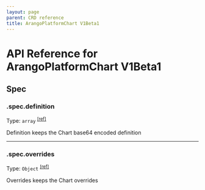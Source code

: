 ```yaml
---
layout: page
parent: CRD reference
title: ArangoPlatformChart V1Beta1
---
```


# API Reference for ArangoPlatformChart V1Beta1

## Spec

### .spec.definition

Type: `array` <sup>[\[ref\]](https://github.com/arangodb/kube-arangodb/blob/1.3.0/pkg/apis/platform/v1beta1/chart_spec.go#L32)</sup>

Definition keeps the Chart base64 encoded definition

***

### .spec.overrides

Type: `Object` <sup>[\[ref\]](https://github.com/arangodb/kube-arangodb/blob/1.3.0/pkg/apis/platform/v1beta1/chart_spec.go#L36)</sup>

Overrides keeps the Chart overrides

